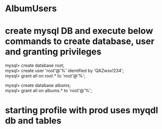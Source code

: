 # AlbumUsers
# create mysql DB and execute below commands to create database, user and  granting privileges  

mysql> create database root; </br>
mysql> create user 'root'@'%' identified by 'QAZwsx!234'; </br>
mysql> grant all on root.* to 'root'@'%'; </br>

mysql> create database albums; </br>
mysql> grant all on albums.* to 'root'@'%'; </br>

# starting profile with prod uses myqdl db and tables
